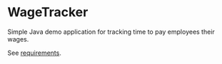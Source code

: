 # WageTracker

Simple Java demo application for tracking time to pay employees their wages.

See [requirements](./docs/requirements.md).
